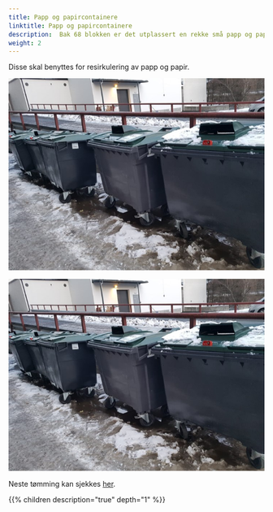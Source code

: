 ```yaml
---
title: Papp og papircontainere
linktitle: Papp og papircontainere
description:  Bak 68 blokken er det utplassert en rekke små papp og papircontainere og ved 82 blokken er det utplassert en stor.
weight: 2
---
```


Disse skal benyttes for resirkulering av papp og papir.

![Container](pappogpapir.jpg "Bokser bak 68 blokken")

![Container](pappogpapir.jpg "Container mellom 68 og 66")

Neste tømming kan sjekkes [her](https://www.oslo.kommune.no/avfall-og-gjenvinning/avfallshenting/?sid=&street=Hovseterveien+68a#gref).

{{% children description="true" depth="1" %}}
